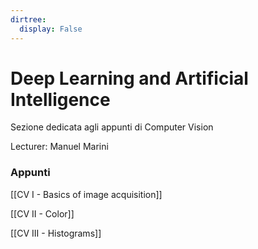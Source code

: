 ```yaml
---
dirtree:
  display: False
---
```


# Deep Learning and Artificial Intelligence

Sezione dedicata agli appunti di Computer Vision

Lecturer:  Manuel Marini

### Appunti

[[CV I - Basics of image acquisition]]

[[CV II - Color]]

[[CV III - Histograms]]